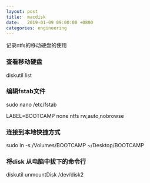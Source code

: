 ```yaml
---
layout: post
title:  macdisk
date:   2019-01-09 09:00:00 +0800
categories: engineering
---
```

记录ntfs的移动硬盘的使用
### 查看移动硬盘
diskutil list

### 编辑fstab文件
sudo nano /etc/fstab

LABEL=BOOTCAMP none ntfs rw,auto,nobrowse

### 连接到本地快捷方式
sudo ln -s /Volumes/BOOTCAMP ~/Desktop/BOOTCAMP

### 将disk 从电脑中拔下的命令行
diskutil unmountDisk /dev/disk2
